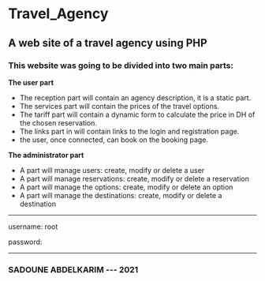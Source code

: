 # Travel_Agency
## A web site of a travel agency using PHP

### This website was going to be divided into two main parts: 

**The user part**

- The reception part will contain an agency description, it is a static part.
- The services part will contain the prices of the travel options.
- The tariff part will contain a dynamic form to calculate the price in DH of the chosen reservation.
- The links part in will contain links to the login and registration page.
- the user, once connected, can book on the booking page.

**The administrator part**

- A part will manage users: create, modify or delete a user
- A part will manage reservations: create, modify or delete a reservation
- A part will manage the options: create, modify or delete an option
- A part will manage the destinations: create, modify or delete a destination
---
username: root

password:

---
### SADOUNE ABDELKARIM --- 2021
